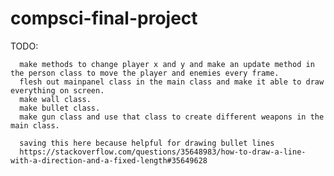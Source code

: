 # compsci-final-project
TODO: 
      
      make methods to change player x and y and make an update method in the person class to move the player and enemies every frame.
      flesh out mainpanel class in the main class and make it able to draw everything on screen.
      make wall class.
      make bullet class.
      make gun class and use that class to create different weapons in the main class.
      
      saving this here because helpful for drawing bullet lines
      https://stackoverflow.com/questions/35648983/how-to-draw-a-line-with-a-direction-and-a-fixed-length#35649628
